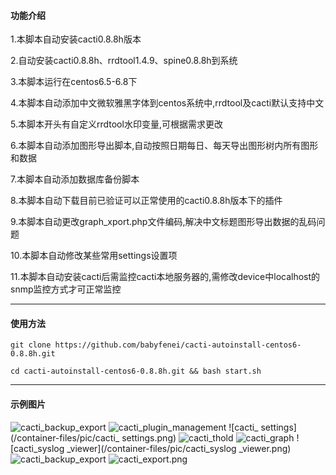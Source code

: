 
#### 功能介绍
1.本脚本自动安装cacti0.8.8h版本

2.自动安装cacti0.8.8h、rrdtool1.4.9、spine0.8.8h到系统

3.本脚本运行在centos6.5-6.8下

4.本脚本自动添加中文微软雅黑字体到centos系统中,rrdtool及cacti默认支持中文

5.本脚本开头有自定义rrdtool水印变量,可根据需求更改

6.本脚本自动添加图形导出脚本,自动按照日期每日、每天导出图形树内所有图形和数据

7.本脚本自动添加数据库备份脚本

8.本脚本自动下载目前已验证可以正常使用的cacti0.8.8h版本下的插件

9.本脚本自动更改graph_xport.php文件编码,解决中文标题图形导出数据的乱码问题

10.本脚本自动修改某些常用settings设置项

11.本脚本自动安装cacti后需监控cacti本地服务器的,需修改device中localhost的snmp监控方式才可正常监控
 
---

#### 使用方法

```git clone https://github.com/babyfenei/cacti-autoinstall-centos6-0.8.8h.git```
 
```cd cacti-autoinstall-centos6-0.8.8h.git && bash start.sh```

---

#### 示例图片

![cacti_backup_export](/container-files/pic/cacti_console.png)
![cacti_plugin_management](/container-files/pic/cacti_plugin_management.png)
![cacti_ settings](/container-files/pic/cacti_ settings.png)
![cacti_thold](/container-files/pic/cacti_thold.png)
![cacti_graph](/container-files/pic/cacti_graph.png)
![cacti_syslog _viewer](/container-files/pic/cacti_syslog _viewer.png)
![cacti_backup_export](/container-files/pic/cacti_backup_export.png)
![cacti_export.png](/container-files/pic/cacti_export.png)
 



